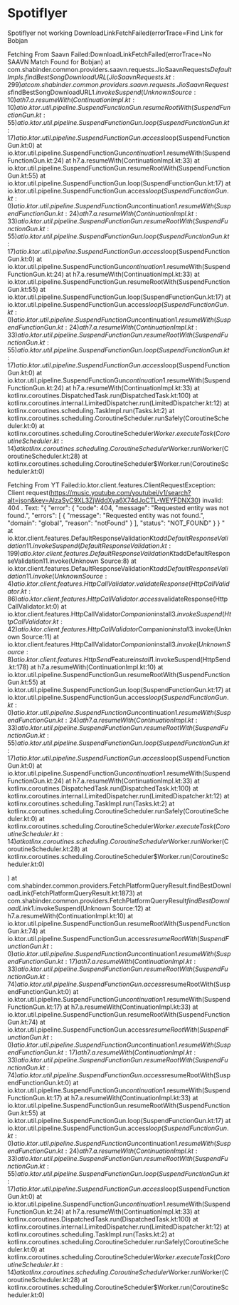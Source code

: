 # Spotiflyer
Spotiflyer not working 
DownloadLinkFetchFailed(errorTrace=Find Link for Bobjan 

Fetching From Saavn Failed:DownloadLinkFetchFailed(errorTrace=No SAAVN Match Found for Bobjan)
	at com.shabinder.common.providers.saavn.requests.JioSaavnRequests$DefaultImpls.findBestSongDownloadURL(JioSaavnRequests.kt:299)
	at com.shabinder.common.providers.saavn.requests.JioSaavnRequests$findBestSongDownloadURL$1.invokeSuspend(Unknown Source:10)
	at h7.a.resumeWith(ContinuationImpl.kt:10)
	at io.ktor.util.pipeline.SuspendFunctionGun.resumeRootWith(SuspendFunctionGun.kt:55)
	at io.ktor.util.pipeline.SuspendFunctionGun.loop(SuspendFunctionGun.kt:17)
	at io.ktor.util.pipeline.SuspendFunctionGun.access$loop(SuspendFunctionGun.kt:0)
	at io.ktor.util.pipeline.SuspendFunctionGun$continuation$1.resumeWith(SuspendFunctionGun.kt:24)
	at h7.a.resumeWith(ContinuationImpl.kt:33)
	at io.ktor.util.pipeline.SuspendFunctionGun.resumeRootWith(SuspendFunctionGun.kt:55)
	at io.ktor.util.pipeline.SuspendFunctionGun.loop(SuspendFunctionGun.kt:17)
	at io.ktor.util.pipeline.SuspendFunctionGun.access$loop(SuspendFunctionGun.kt:0)
	at io.ktor.util.pipeline.SuspendFunctionGun$continuation$1.resumeWith(SuspendFunctionGun.kt:24)
	at h7.a.resumeWith(ContinuationImpl.kt:33)
	at io.ktor.util.pipeline.SuspendFunctionGun.resumeRootWith(SuspendFunctionGun.kt:55)
	at io.ktor.util.pipeline.SuspendFunctionGun.loop(SuspendFunctionGun.kt:17)
	at io.ktor.util.pipeline.SuspendFunctionGun.access$loop(SuspendFunctionGun.kt:0)
	at io.ktor.util.pipeline.SuspendFunctionGun$continuation$1.resumeWith(SuspendFunctionGun.kt:24)
	at h7.a.resumeWith(ContinuationImpl.kt:33)
	at io.ktor.util.pipeline.SuspendFunctionGun.resumeRootWith(SuspendFunctionGun.kt:55)
	at io.ktor.util.pipeline.SuspendFunctionGun.loop(SuspendFunctionGun.kt:17)
	at io.ktor.util.pipeline.SuspendFunctionGun.access$loop(SuspendFunctionGun.kt:0)
	at io.ktor.util.pipeline.SuspendFunctionGun$continuation$1.resumeWith(SuspendFunctionGun.kt:24)
	at h7.a.resumeWith(ContinuationImpl.kt:33)
	at io.ktor.util.pipeline.SuspendFunctionGun.resumeRootWith(SuspendFunctionGun.kt:55)
	at io.ktor.util.pipeline.SuspendFunctionGun.loop(SuspendFunctionGun.kt:17)
	at io.ktor.util.pipeline.SuspendFunctionGun.access$loop(SuspendFunctionGun.kt:0)
	at io.ktor.util.pipeline.SuspendFunctionGun$continuation$1.resumeWith(SuspendFunctionGun.kt:24)
	at h7.a.resumeWith(ContinuationImpl.kt:33)
	at kotlinx.coroutines.DispatchedTask.run(DispatchedTask.kt:100)
	at kotlinx.coroutines.internal.LimitedDispatcher.run(LimitedDispatcher.kt:12)
	at kotlinx.coroutines.scheduling.TaskImpl.run(Tasks.kt:2)
	at kotlinx.coroutines.scheduling.CoroutineScheduler.runSafely(CoroutineScheduler.kt:0)
	at kotlinx.coroutines.scheduling.CoroutineScheduler$Worker.executeTask(CoroutineScheduler.kt:14)
	at kotlinx.coroutines.scheduling.CoroutineScheduler$Worker.runWorker(CoroutineScheduler.kt:28)
	at kotlinx.coroutines.scheduling.CoroutineScheduler$Worker.run(CoroutineScheduler.kt:0)



Fetching From YT Failed:io.ktor.client.features.ClientRequestException: Client request(https://music.youtube.com/youtubei/v1/search?alt=json&key=AIzaSyC9XL3ZjWddXya6X74dJoCTL-WEYFDNX30) invalid: 404 . Text: "{
  "error": {
    "code": 404,
    "message": "Requested entity was not found.",
    "errors": [
      {
        "message": "Requested entity was not found.",
        "domain": "global",
        "reason": "notFound"
      }
    ],
    "status": "NOT_FOUND"
  }
}
"
	at io.ktor.client.features.DefaultResponseValidationKt$addDefaultResponseValidation$1$1.invokeSuspend(DefaultResponseValidation.kt:199)
	at io.ktor.client.features.DefaultResponseValidationKt$addDefaultResponseValidation$1$1.invoke(Unknown Source:8)
	at io.ktor.client.features.DefaultResponseValidationKt$addDefaultResponseValidation$1$1.invoke(Unknown Source:4)
	at io.ktor.client.features.HttpCallValidator.validateResponse(HttpCallValidator.kt:86)
	at io.ktor.client.features.HttpCallValidator.access$validateResponse(HttpCallValidator.kt:0)
	at io.ktor.client.features.HttpCallValidator$Companion$install$3.invokeSuspend(HttpCallValidator.kt:42)
	at io.ktor.client.features.HttpCallValidator$Companion$install$3.invoke(Unknown Source:11)
	at io.ktor.client.features.HttpCallValidator$Companion$install$3.invoke(Unknown Source:8)
	at io.ktor.client.features.HttpSend$Feature$install$1.invokeSuspend(HttpSend.kt:178)
	at h7.a.resumeWith(ContinuationImpl.kt:10)
	at io.ktor.util.pipeline.SuspendFunctionGun.resumeRootWith(SuspendFunctionGun.kt:55)
	at io.ktor.util.pipeline.SuspendFunctionGun.loop(SuspendFunctionGun.kt:17)
	at io.ktor.util.pipeline.SuspendFunctionGun.access$loop(SuspendFunctionGun.kt:0)
	at io.ktor.util.pipeline.SuspendFunctionGun$continuation$1.resumeWith(SuspendFunctionGun.kt:24)
	at h7.a.resumeWith(ContinuationImpl.kt:33)
	at io.ktor.util.pipeline.SuspendFunctionGun.resumeRootWith(SuspendFunctionGun.kt:55)
	at io.ktor.util.pipeline.SuspendFunctionGun.loop(SuspendFunctionGun.kt:17)
	at io.ktor.util.pipeline.SuspendFunctionGun.access$loop(SuspendFunctionGun.kt:0)
	at io.ktor.util.pipeline.SuspendFunctionGun$continuation$1.resumeWith(SuspendFunctionGun.kt:24)
	at h7.a.resumeWith(ContinuationImpl.kt:33)
	at kotlinx.coroutines.DispatchedTask.run(DispatchedTask.kt:100)
	at kotlinx.coroutines.internal.LimitedDispatcher.run(LimitedDispatcher.kt:12)
	at kotlinx.coroutines.scheduling.TaskImpl.run(Tasks.kt:2)
	at kotlinx.coroutines.scheduling.CoroutineScheduler.runSafely(CoroutineScheduler.kt:0)
	at kotlinx.coroutines.scheduling.CoroutineScheduler$Worker.executeTask(CoroutineScheduler.kt:14)
	at kotlinx.coroutines.scheduling.CoroutineScheduler$Worker.runWorker(CoroutineScheduler.kt:28)
	at kotlinx.coroutines.scheduling.CoroutineScheduler$Worker.run(CoroutineScheduler.kt:0)


)
	at com.shabinder.common.providers.FetchPlatformQueryResult.findBestDownloadLink(FetchPlatformQueryResult.kt:1873)
	at com.shabinder.common.providers.FetchPlatformQueryResult$findBestDownloadLink$1.invokeSuspend(Unknown Source:12)
	at h7.a.resumeWith(ContinuationImpl.kt:10)
	at io.ktor.util.pipeline.SuspendFunctionGun.resumeRootWith(SuspendFunctionGun.kt:74)
	at io.ktor.util.pipeline.SuspendFunctionGun.access$resumeRootWith(SuspendFunctionGun.kt:0)
	at io.ktor.util.pipeline.SuspendFunctionGun$continuation$1.resumeWith(SuspendFunctionGun.kt:17)
	at h7.a.resumeWith(ContinuationImpl.kt:33)
	at io.ktor.util.pipeline.SuspendFunctionGun.resumeRootWith(SuspendFunctionGun.kt:74)
	at io.ktor.util.pipeline.SuspendFunctionGun.access$resumeRootWith(SuspendFunctionGun.kt:0)
	at io.ktor.util.pipeline.SuspendFunctionGun$continuation$1.resumeWith(SuspendFunctionGun.kt:17)
	at h7.a.resumeWith(ContinuationImpl.kt:33)
	at io.ktor.util.pipeline.SuspendFunctionGun.resumeRootWith(SuspendFunctionGun.kt:74)
	at io.ktor.util.pipeline.SuspendFunctionGun.access$resumeRootWith(SuspendFunctionGun.kt:0)
	at io.ktor.util.pipeline.SuspendFunctionGun$continuation$1.resumeWith(SuspendFunctionGun.kt:17)
	at h7.a.resumeWith(ContinuationImpl.kt:33)
	at io.ktor.util.pipeline.SuspendFunctionGun.resumeRootWith(SuspendFunctionGun.kt:74)
	at io.ktor.util.pipeline.SuspendFunctionGun.access$resumeRootWith(SuspendFunctionGun.kt:0)
	at io.ktor.util.pipeline.SuspendFunctionGun$continuation$1.resumeWith(SuspendFunctionGun.kt:17)
	at h7.a.resumeWith(ContinuationImpl.kt:33)
	at io.ktor.util.pipeline.SuspendFunctionGun.resumeRootWith(SuspendFunctionGun.kt:55)
	at io.ktor.util.pipeline.SuspendFunctionGun.loop(SuspendFunctionGun.kt:17)
	at io.ktor.util.pipeline.SuspendFunctionGun.access$loop(SuspendFunctionGun.kt:0)
	at io.ktor.util.pipeline.SuspendFunctionGun$continuation$1.resumeWith(SuspendFunctionGun.kt:24)
	at h7.a.resumeWith(ContinuationImpl.kt:33)
	at io.ktor.util.pipeline.SuspendFunctionGun.resumeRootWith(SuspendFunctionGun.kt:55)
	at io.ktor.util.pipeline.SuspendFunctionGun.loop(SuspendFunctionGun.kt:17)
	at io.ktor.util.pipeline.SuspendFunctionGun.access$loop(SuspendFunctionGun.kt:0)
	at io.ktor.util.pipeline.SuspendFunctionGun$continuation$1.resumeWith(SuspendFunctionGun.kt:24)
	at h7.a.resumeWith(ContinuationImpl.kt:33)
	at kotlinx.coroutines.DispatchedTask.run(DispatchedTask.kt:100)
	at kotlinx.coroutines.internal.LimitedDispatcher.run(LimitedDispatcher.kt:12)
	at kotlinx.coroutines.scheduling.TaskImpl.run(Tasks.kt:2)
	at kotlinx.coroutines.scheduling.CoroutineScheduler.runSafely(CoroutineScheduler.kt:0)
	at kotlinx.coroutines.scheduling.CoroutineScheduler$Worker.executeTask(CoroutineScheduler.kt:14)
	at kotlinx.coroutines.scheduling.CoroutineScheduler$Worker.runWorker(CoroutineScheduler.kt:28)
	at kotlinx.coroutines.scheduling.CoroutineScheduler$Worker.run(CoroutineScheduler.kt:0)

